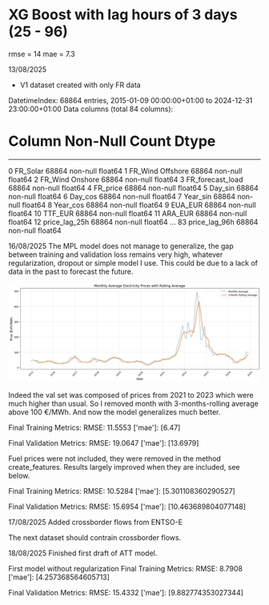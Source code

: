 

# XG Boost with lag hours of 3 days (25 - 96)

rmse = 14
mae = 7.3


13/08/2025
- V1 dataset created with only FR data

DatetimeIndex: 68864 entries, 2015-01-09 00:00:00+01:00 to 2024-12-31 23:00:00+01:00
Data columns (total 84 columns):
 #   Column            Non-Null Count  Dtype  
---  ------            --------------  -----  
 0   FR_Solar          68864 non-null  float64
 1   FR_Wind Offshore  68864 non-null  float64
 2   FR_Wind Onshore   68864 non-null  float64
 3   FR_forecast_load  68864 non-null  float64
 4   FR_price          68864 non-null  float64
 5   Day_sin           68864 non-null  float64
 6   Day_cos           68864 non-null  float64
 7   Year_sin          68864 non-null  float64
 8   Year_cos          68864 non-null  float64
 9   EUA_EUR           68864 non-null  float64
 10  TTF_EUR           68864 non-null  float64
 11  ARA_EUR           68864 non-null  float64
 12  price_lag_25h     68864 non-null  float64
 ...
  83  price_lag_96h     68864 non-null  float64

  
  16/08/2025
  The MPL model does not manage to generalize, the gap between training and validation loss remains very high, whatever regularization, dropout or simple model I use.
  This could be due to a lack of data in the past to forecast the future.

![Monthly French prices](docs/monthly_FR_price.png)

  Indeed the val set was composed of prices from 2021 to 2023 which were much higher than usual. So I removed month with 3-months-rolling average above 100 €/MWh. And now the model generalizes much better.

Final Training Metrics:
RMSE: 11.5553
['mae']: [6.47]

Final Validation Metrics:
RMSE: 19.0647
['mae']: [13.6979]


  Fuel prices were not included, they were removed in the method create_features. Results largely improved when they are included, see below.

Final Training Metrics:
RMSE: 10.5284
['mae']: [5.301108360290527]

Final Validation Metrics:
RMSE: 15.6954
['mae']: [10.463689804077148]



  17/08/2025
  Added crossborder flows from ENTSO-E

  The next dataset should contrain crossborder flows.

   18/08/2025
  Finished first draft of ATT model.   

First model without regularization
  Final Training Metrics:
RMSE: 8.7908
['mae']: [4.257368564605713]

Final Validation Metrics:
RMSE: 15.4332
['mae']: [9.882774353027344]